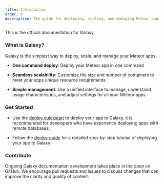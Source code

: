 ```yaml
---
title: Introduction
order: 0
description: The guide for deploying, scaling, and managing Meteor apps on Galaxy
---
```


This is the official documentation for Galaxy.

<h3 id="what-is">What is Galaxy?</h3>

Galaxy is the simplest way to deploy, scale, and manage your Meteor apps.

- **One command deploy**: Deploy your Meteor app in one command

- **Seamless scalability**: Customize the size and number of containers to meet your apps unique resource requirements

- **Simple management**: Use a unified interface to manage, understand usage characteristics, and adjust settings for all your Meteor apps

<h3 id="quickstart">Get Started</h3>

- Use the [deploy quickstart](/deploy-quickstart.html) to deploy your app to Galaxy. It is recommended for developers who have experience deploying apps with remote databases.

- Follow the [deploy guide](/deploy-guide.html) for a detailed step-by-step tutorial of deploying your app to Galaxy.

<h3 id="contribute">Contribute</h3>

Ongoing Galaxy documentation development takes place in the open on GitHub. We encourage pull requests and issues to discuss changes that can improve the clarity and quality of content. 
